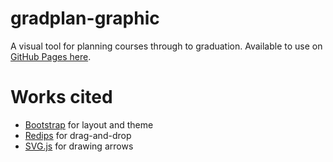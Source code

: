 # gradplan-graphic
A visual tool for planning courses through to graduation. Available to use on [GitHub Pages here](https://eecs448-locked-in-coders.github.io/gradplan-graphic/).

# Works cited
- [Bootstrap](https://getbootstrap.com/) for layout and theme
- [Redips](https://www.redips.net/) for drag-and-drop
- [SVG.js](https://svgjs.com/) for drawing arrows